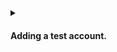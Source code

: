 <details>
<summary>
<h4>

Adding a test account.
</h4>
</summary>
<p>

We will use the stdlib to create a test account with a starting balance of 100 network tokens.

```javascript
// generate starting balance
const startingBalance = stdlib.parseCurrency(100);
// create test account
const accCreator = await stdlib.newTestAccount(startingBalance);
```

</p>
</details>